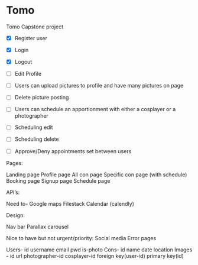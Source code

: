 # Tomo
Tomo Capstone project

- [x] Register user
- [x] Login
- [x] Logout
- [ ] Edit Profile
- [ ] Users can upload pictures to profile and have many pictures on page
- [ ] Delete picture posting
- [ ] Users can schedule an apportionment with either a cosplayer or a photographer
- [ ] Scheduling edit
- [ ] Scheduling delete
- [ ] Approve/Deny appointments set between users


Pages:

Landing page
Profile page
All con page
Specific con page (with schedule)
Booking page
Signup page
Schedule page


API’s:

Need to-
Google maps
Filestack 
Calendar (calendly)


Design:

Nav bar
Parallax
carousel

Nice to have but not urgent/priority:
Social media
Error pages









Users- id username email pwd is-photo
Cons- id name date location
Images - id url photographer-id cosplayer-id foreign key(user-id) primary key(id)



